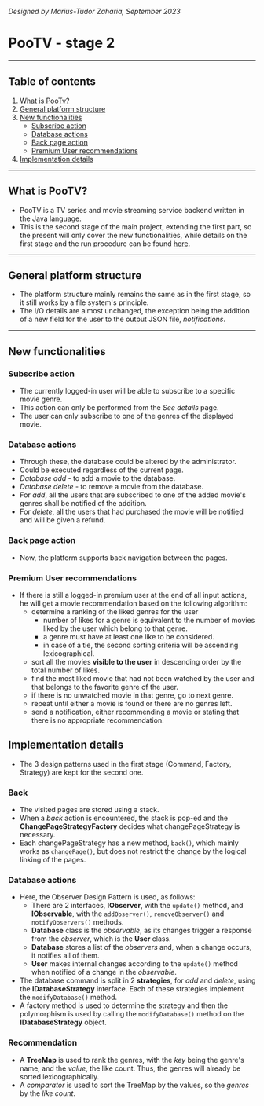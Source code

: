 *Designed by Marius-Tudor Zaharia, September 2023*

# PooTV - stage 2

---

## Table of contents
1. [What is PooTv?](#what-is-pootv)
2. [General platform structure](#general-platform-structure)
3. [New functionalities](#new-functionalities)
    * [Subscribe action](#subscribe-action)
    * [Database actions](#database-actions)
    * [Back page action](#back-page-action)
    * [Premium User recommendations](#premium-user-recommendations)
4. [Implementation details](#implementation-details)

---

## What is PooTV?
* PooTV is a TV series and movie streaming service backend written in the Java
language.
* This is the second stage of the main project, extending the first part, so 
the present will only cover the new functionalities, while details on the first stage
and the run procedure can be found [here](https://github.com/tudorz23/PooTV1.git).

---

## General platform structure
* The platform structure mainly remains the same as in the first stage, so
it still works by a file system's principle.
* The I/O details are almost unchanged, the exception being the addition of
a new field for the user to the output JSON file, *notifications*.

---

## New functionalities
### Subscribe action
* The currently logged-in user will be able to subscribe to a specific movie genre.
* This action can only be performed from the *See details* page.
* The user can only subscribe to one of the genres of the displayed movie.

### Database actions
* Through these, the database could be altered by the administrator.
* Could be executed regardless of the current page.
* *Database add* - to add a movie to the database.
* *Database delete* - to remove a movie from the database.
* For *add*, all the users that are subscribed to one of the added movie's genres
shall be notified of the addition.
* For *delete*, all the users that had purchased the movie will be notified and 
will be given a refund.

### Back page action
* Now, the platform supports back navigation between the pages.

### Premium User recommendations
* If there is still a logged-in premium user at the end of all input actions,
he will get a movie recommendation based on the following algorithm:
  * determine a ranking of the liked genres for the user
    * number of likes for a genre is equivalent to the number of movies liked
    by the user which belong to that genre.
    * a genre must have at least one like to be considered.
    * in case of a tie, the second sorting criteria will be ascending lexicographical.
  * sort all the movies **visible to the user** in descending order by the total
  number of likes.
  * find the most liked movie that had not been watched by the user and that belongs
  to the favorite genre of the user.
  * if there is no unwatched movie in that genre, go to next genre.
  * repeat until either a movie is found or there are no genres left.
  * send a notification, either recommending a movie or stating that there is no
  appropriate recommendation.

## Implementation details
* The 3 design patterns used in the first stage (Command, Factory, Strategy)
are kept for the second one.

### Back
* The visited pages are stored using a stack.
* When a *back* action is encountered, the stack is pop-ed and the **ChangePageStrategyFactory**
decides what changePageStrategy is necessary.
* Each changePageStrategy has a new method, `back()`, which mainly works as
`changePage()`, but does not restrict the change by the logical linking of the pages.

### Database actions
* Here, the Observer Design Pattern is used, as follows:
  * There are 2 interfaces, **IObserver**, with the `update()` method, and
  **IObservable**, with the `addObserver()`, `removeObserver()` and `notifyObservers()` methods.
  * **Database** class is the *observable*, as its changes trigger a response from the
  *observer*, which is the **User** class.
  * **Database** stores a list of the *observers* and, when a change occurs, it notifies
  all of them.
  * **User** makes internal changes according to the `update()` method when notified of
  a change in the *observable*.
* The database command is split in 2 **strategies**, for *add* and *delete*, using the
**IDatabaseStrategy** interface. Each of these strategies implement the `modifyDatabase()`
method.
* A factory method is used to determine the strategy and then the polymorphism is used
by calling the `modifyDatabase()` method on the **IDatabaseStrategy** object.

### Recommendation
* A **TreeMap** is used to rank the genres, with the *key* being the genre's name,
and the *value*, the like count. Thus, the genres will already be sorted lexicographically.
* A *comparator* is used to sort the TreeMap by the values, so the *genres* by the *like count*.
